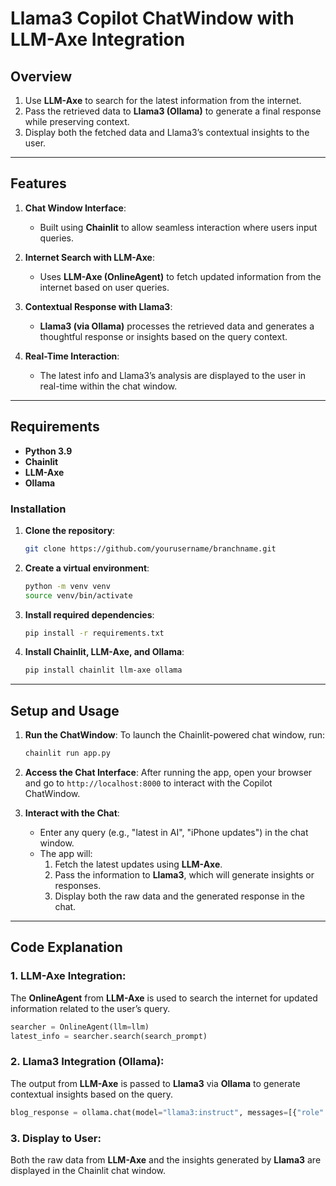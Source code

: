 # Llama3 Copilot ChatWindow with LLM-Axe Integration

## Overview
1. Use **LLM-Axe** to search for the latest information from the internet.
2. Pass the retrieved data to **Llama3 (Ollama)** to generate a final response while preserving context.
3. Display both the fetched data and Llama3’s contextual insights to the user.

---

## Features

1. **Chat Window Interface**: 
   - Built using **Chainlit** to allow seamless interaction where users input queries.
   
2. **Internet Search with LLM-Axe**: 
   - Uses **LLM-Axe (OnlineAgent)** to fetch updated information from the internet based on user queries.
   
3. **Contextual Response with Llama3**: 
   - **Llama3 (via Ollama)** processes the retrieved data and generates a thoughtful response or insights based on the query context.
   
4. **Real-Time Interaction**: 
   - The latest info and Llama3’s analysis are displayed to the user in real-time within the chat window.

---

## Requirements

- **Python 3.9**
- **Chainlit**
- **LLM-Axe**
- **Ollama**

### Installation

1. **Clone the repository**:
   ```bash
   git clone https://github.com/yourusername/branchname.git
   ```

2. **Create a virtual environment**:
   ```bash
   python -m venv venv
   source venv/bin/activate
   ```

3. **Install required dependencies**:
   ```bash
   pip install -r requirements.txt
   ```

4. **Install Chainlit, LLM-Axe, and Ollama**:
   ```bash
   pip install chainlit llm-axe ollama
   ```

---

## Setup and Usage

1. **Run the ChatWindow**:
   To launch the Chainlit-powered chat window, run:
   ```bash
   chainlit run app.py
   ```

2. **Access the Chat Interface**:
   After running the app, open your browser and go to `http://localhost:8000` to interact with the Copilot ChatWindow.

3. **Interact with the Chat**:
   - Enter any query (e.g., "latest in AI", "iPhone updates") in the chat window.
   - The app will:
     1. Fetch the latest updates using **LLM-Axe**.
     2. Pass the information to **Llama3**, which will generate insights or responses.
     3. Display both the raw data and the generated response in the chat.

---

## Code Explanation

### 1. **LLM-Axe Integration**:
   The **OnlineAgent** from **LLM-Axe** is used to search the internet for updated information related to the user’s query.

   ```python
   searcher = OnlineAgent(llm=llm)
   latest_info = searcher.search(search_prompt)
   ```

### 2. **Llama3 Integration (Ollama)**:
   The output from **LLM-Axe** is passed to **Llama3** via **Ollama** to generate contextual insights based on the query.

   ```python
   blog_response = ollama.chat(model="llama3:instruct", messages=[{"role": "user", "content": response_prompt}])
   ```

### 3. **Display to User**:
   Both the raw data from **LLM-Axe** and the insights generated by **Llama3** are displayed in the Chainlit chat window.